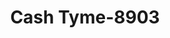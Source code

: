 ---
f_zip-code: 39157
f_state-code: MS
title: Cash Tyme-8903
f_phone: 601-956-9130
f_city-only: Ridgeland
f_address: 6955 Old Canton Road Ridgeland
f_location-unique-id: '8903'
slug: cash-tyme-8903
updated-on: '2024-05-30T13:46:58.046Z'
created-on: '2024-05-30T13:36:59.803Z'
published-on: '2024-05-30T13:54:32.469Z'
f_city-state: cms/city/ridgeland-ms.md
f_company: cms/company/cash-tyme.md
f_state: cms/state/mississippi.md
layout: '[payday-loan].html'
tags: payday-loan
---
